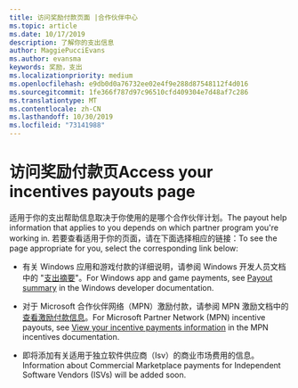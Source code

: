 ```yaml
---
title: 访问奖励付款页面 |合作伙伴中心
ms.topic: article
ms.date: 10/17/2019
description: 了解你的支出信息
author: MaggiePucciEvans
ms.author: evansma
keywords: 奖励，支出
ms.localizationpriority: medium
ms.openlocfilehash: e9db0d0a76732ee02e4f9e288d87548112f4d016
ms.sourcegitcommit: 1fe366f787d97c96510cfd409304e7d48af7c286
ms.translationtype: MT
ms.contentlocale: zh-CN
ms.lasthandoff: 10/30/2019
ms.locfileid: "73141988"
---
```

# <a name="access-your-incentives-payouts-page"></a><span data-ttu-id="3fd41-104">访问奖励付款页</span><span class="sxs-lookup"><span data-stu-id="3fd41-104">Access your incentives payouts page</span></span>

<span data-ttu-id="3fd41-105">适用于你的支出帮助信息取决于你使用的是哪个合作伙伴计划。</span><span class="sxs-lookup"><span data-stu-id="3fd41-105">The payout help information that applies to you depends on which partner program you're working in.</span></span> <span data-ttu-id="3fd41-106">若要查看适用于你的页面，请在下面选择相应的链接：</span><span class="sxs-lookup"><span data-stu-id="3fd41-106">To see the page appropriate for you, select the corresponding link below:</span></span>

- <span data-ttu-id="3fd41-107">有关 Windows 应用和游戏付款的详细说明，请参阅 Windows 开发人员文档中的 "[支出摘要](https://docs.microsoft.com/windows/uwp/publish/payout-summary)"。</span><span class="sxs-lookup"><span data-stu-id="3fd41-107">For Windows app and game payments, see [Payout summary](https://docs.microsoft.com/windows/uwp/publish/payout-summary) in the Windows developer documentation.</span></span>

- <span data-ttu-id="3fd41-108">对于 Microsoft 合作伙伴网络（MPN）激励付款，请参阅 MPN 激励文档中的[查看激励付款信息](understand-incentive-payouts.md)。</span><span class="sxs-lookup"><span data-stu-id="3fd41-108">For Microsoft Partner Network (MPN) incentive payouts, see [View your incentive payments information](understand-incentive-payouts.md) in the MPN incentives documentation.</span></span>

- <span data-ttu-id="3fd41-109">即将添加有关适用于独立软件供应商（Isv）的商业市场费用的信息。</span><span class="sxs-lookup"><span data-stu-id="3fd41-109">Information about Commercial Marketplace payments for Independent Software Vendors (ISVs) will be added soon.</span></span>
